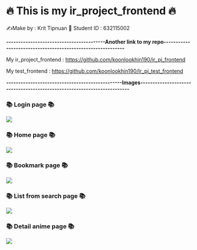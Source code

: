 #  🔥 This is my ir_project_frontend  🔥

✍️Make by : Krit Tipnuan  🥸  Student ID : 632115002

**-----------------------------------------Another link to my repo------------------------------------------------------------**

My ir_project_frontend : https://github.com/koonlookhin190/ir_pj_frontend

My test_frontend : https://github.com/koonlookhin190/Ir_pj_test_frontend

**------------------------------------------------Images------------------------------------------------------------------------**

### 📚 **Login page** 📚
<img src="https://cdn.discordapp.com/attachments/850725114702069790/1064564136085827614/image.png">

### 📚 **Home page** 📚
<img src="https://cdn.discordapp.com/attachments/850725114702069790/1064564036836020276/image.png">

### 📚 **Bookmark page** 📚
<img src="https://cdn.discordapp.com/attachments/850725114702069790/1064564801780580383/image.png">

### 📚 **List from search page** 📚
<img src="https://cdn.discordapp.com/attachments/850725114702069790/1064564882458025994/image.png">

### 📚 **Detail anime page** 📚
<img src="https://cdn.discordapp.com/attachments/850725114702069790/1064565069196836894/image.png">